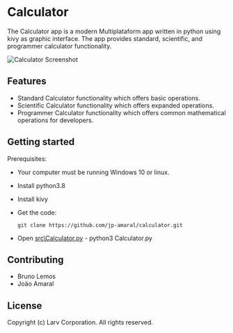 # Calculator
The Calculator app is a modern Multiplataform app written in python using kivy as graphic interface.
The app provides standard, scientific, and programmer calculator functionality.

![Calculator Screenshot](docs/Images/CalculatorScreenshot.png)

## Features
- Standard Calculator functionality which offers basic operations.
- Scientific Calculator functionality which offers expanded operations.
- Programmer Calculator functionality which offers common mathematical operations for developers.

## Getting started
Prerequisites:
- Your computer must be running Windows 10 or linux.
- Install python3.8
- Install kivy

- Get the code:
    ```
    git clone https://github.com/jp-amaral/calculator.git
    ```

- Open [src\Calculator.py](/src/Calculator.py) - python3 Calculator.py

## Contributing
- Bruno Lemos
- João Amaral

## License
Copyright (c) Larv Corporation. All rights reserved.
